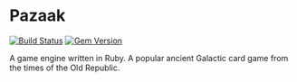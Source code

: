 # Pazaak

[![Build Status](https://travis-ci.org/dsosedov/pazaak.svg?branch=master)](https://travis-ci.org/dsosedov/pazaak) [![Gem Version](https://badge.fury.io/rb/pazaak.svg)](https://badge.fury.io/rb/pazaak)

A game engine written in Ruby. A popular ancient Galactic card game from the times of the Old Republic.
